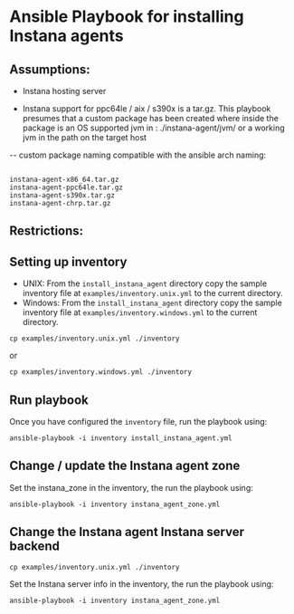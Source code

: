 # Ansible Playbook for installing Instana agents 

## Assumptions:

- Instana hosting server

- Instana support for ppc64le / aix / s390x is a tar.gz.  This playbook presumes that a custom package has been created where inside the package is an OS supported jvm in : ./instana-agent/jvm/ or a working jvm in the path on the target host

-- custom package naming compatible with the ansible arch naming:

```

instana-agent-x86_64.tar.gz
instana-agent-ppc64le.tar.gz
instana-agent-s390x.tar.gz
instana-agent-chrp.tar.gz

```


## Restrictions:


## Setting up inventory

- UNIX: From the `install_instana_agent` directory copy the sample inventory file at `examples/inventory.unix.yml` to the  current directory.
- Windows: From the `install_instana_agent` directory copy the sample inventory file at `examples/inventory.windows.yml` to the  current directory.

```
cp examples/inventory.unix.yml ./inventory
```

or

```
cp examples/inventory.windows.yml ./inventory
```

## Run playbook

Once you have configured the `inventory` file, run the playbook using:

```
ansible-playbook -i inventory install_instana_agent.yml 

```

## Change / update the Instana agent zone

Set the instana_zone in the inventory, the run the playbook using:

```
ansible-playbook -i inventory instana_agent_zone.yml

```
## Change the Instana agent Instana server backend

```
cp examples/inventory.unix.yml ./inventory
```

Set the Instana server info in the inventory, the run the playbook using:

```
ansible-playbook -i inventory instana_agent_zone.yml

```
